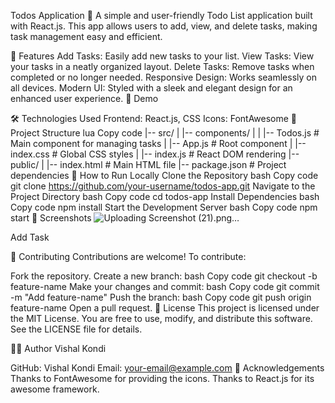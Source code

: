 Todos Application 📝
A simple and user-friendly Todo List application built with React.js. This app allows users to add, view, and delete tasks, making task management easy and efficient.

🌟 Features
Add Tasks: Easily add new tasks to your list.
View Tasks: View your tasks in a neatly organized layout.
Delete Tasks: Remove tasks when completed or no longer needed.
Responsive Design: Works seamlessly on all devices.
Modern UI: Styled with a sleek and elegant design for an enhanced user experience.
🚀 Demo


🛠️ Technologies Used
Frontend: React.js, CSS
Icons: FontAwesome
📂 Project Structure
lua
Copy code
|-- src/
|   |-- components/
|   |   |-- Todos.js    # Main component for managing tasks
|   |-- App.js          # Root component
|   |-- index.css       # Global CSS styles
|   |-- index.js        # React DOM rendering
|-- public/
|   |-- index.html      # Main HTML file
|-- package.json        # Project dependencies
🚩 How to Run Locally
Clone the Repository
bash
Copy code
git clone https://github.com/your-username/todos-app.git
Navigate to the Project Directory
bash
Copy code
cd todos-app
Install Dependencies
bash
Copy code
npm install
Start the Development Server
bash
Copy code
npm start
📸 Screenshots
![Uploading Screenshot (21).png…]()


Add Task

🤝 Contributing
Contributions are welcome! To contribute:

Fork the repository.
Create a new branch:
bash
Copy code
git checkout -b feature-name
Make your changes and commit:
bash
Copy code
git commit -m "Add feature-name"
Push the branch:
bash
Copy code
git push origin feature-name
Open a pull request.
📜 License
This project is licensed under the MIT License. You are free to use, modify, and distribute this software. See the LICENSE file for details.

👨‍💻 Author
Vishal Kondi

GitHub: Vishal Kondi
Email: your-email@example.com
🌟 Acknowledgements
Thanks to FontAwesome for providing the icons.
Thanks to React.js for its awesome framework.
